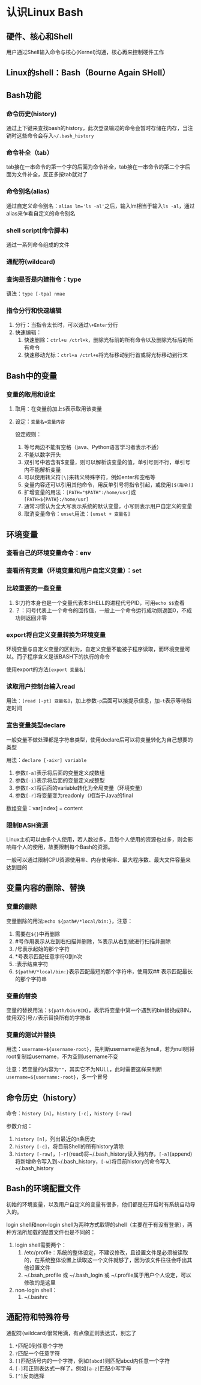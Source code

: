 # 认识Linux Bash

## 硬件、核心和Shell

用户通过Shell输入命令与核心(Kernel)沟通，核心再来控制硬件工作

## Linux的shell：Bash（Bourne Again SHell）

## Bash功能

### 命令历史(history)

通过上下键来查找bash的history，此次登录输过的命令会暂时存储在内存，当注销时这些命令会存入`~/.bash_history`

### 命令补全（tab）

tab接在一串命令的第一个字的后面为命令补全，tab接在一串命令的第二个字后面为文件补全，反正多按tab就对了

### 命令别名(alias)

通过自定义命令别名：`alias lm='ls -al'`之后，输入lm相当于输入`ls -al`，通过alias来乍看自定义的命令别名

### shell script(命令脚本)

通过一系列命令组成的文件

### 通配符(wildcard)

### 查询是否是内建指令：type

语法：`type [-tpa] nmae`

### 指令分行和快速编辑

1. 分行：当指令太长时，可以通过`\+Enter`分行
2. 快速编辑：
   1. 快速删除：`ctrl+u /ctrl+k`，删除光标前的所有命令以及删除光标后的所有命令
   2. 快速移动光标：`ctrl+a /ctrl+e`将光标移动到行首或将光标移动到行末

## Bash中的变量

### 变量的取用和设定

1. 取用：在变量前加上`$`表示取用该变量

2. 设定：`变量名=变量内容`

   设定规则：

   1. 等号两边不能有空格（java、Python语言学习者表示不适）
   2. 不能以数字开头
   3. 双引号中若含有$变量，则可以解析该变量的值，单引号则不行，单引号内不能解析变量
   4. 可以使用转义符`[\]`来转义特殊字符，例如enter和空格等
   5. 变量内容还可以引用其他命令，用反单引号将指令引起，或使用`[$(指令)]`
   6. 扩增变量的用法：`[PATH="$PATH":/home/usr]`或`[PATH=${PATH}:/home/usr]`
   7. 通常习惯认为全大写表示系统的默认变量，小写则表示用户自定义的变量
   8. 取消变量命令：`unset`用法：`[unset + 变量名]`

## 环境变量

### 查看自己的环境变量命令：env

### 查看所有变量（环境变量和用户自定义变量）：set

### 比较重要的一些变量

1. $:刀符本身也是一个变量代表本SHELL的进程代号PID，可用`echo $$`查看
2. ？：问号代表上一个命令的回传值，一般上一个命令运行成功则返回0，不成功则返回非零

### export将自定义变量转换为环境变量

环境变量与自定义变量的区别为，自定义变量不能被子程序读取，而环境变量可以。而子程序含义是该BASH下的执行的命令

使用export的方法`[export 变量名]`

### 读取用户控制台输入read

用法：`[read [-pt] 变量名]`，加上参数`-p`后面可以接提示信息，加`-t`表示等待指定时间

### 宣告变量类型declare

一般变量不做处理都是字符串类型，使用declare后可以将变量转化为自己想要的类型

用法：`declare [-aixr] variable` 

1. 参数`[-a]`表示将后面的变量定义成数组
2. 参数`[-i]`表示将后面的变量定义成整型
3. 参数`[-x]`将后面的variable转化为全局变量（环境变量）
4. 参数`[-r]`将变量变为readonly（相当于Java的final

数组变量：var[index] = content

### 限制BASH资源

Linux主机可以由多个人使用，若人数过多，且每个人使用的资源也过多，则会影响每个人的使用，故要限制每个Bash的资源。

一般可以通过限制CPU资源使用率、内存使用率、最大程序数、最大文件容量来达到目的

## 变量内容的删除、替换

### 变量的删除

变量删除的用法:`echo ${path#/*local/bin:}`，注意：

1. 需要在`${}`中再删除
2. #号作用表示从左到右扫描并删除，%表示从右到做进行扫描并删除
3. /号表示起始的那个字符
4. *号表示匹配任意字符0到n次
5. :表示结束字符
6. `${path#/*local/bin:}`表示匹配最短的那个字符串，使用双## 表示匹配最长的那个字符串

### 变量的替换

变量的替换用法：`${path/bin/BIN}`，表示将变量中第一个遇到的bin替换成BIN，使用双引号`//`表示替换所有的字符串

### 变量的测试并替换

用法：`username=${username-root}`，先判断username是否为null，若为null则将root复制给username，不为空则username不变

注意：若变量的内容为`""`，其实它不为NULL，此时需要这样来判断`username=${username:-root}`，多一个冒号

## 命令历史（history）

命令：`history [n]`，`history [-c]`，`history [-raw]`

参数介绍：

1. `history [n]`，列出最近的n条历史
2. `history [-c]`，将目前Shell的所有history清除
3. `history [-raw]`，`[-r]`(read)将~/.bash_history读入到内存，`[-a]`(append)将新增命令写入到~/.bash_history，`[-w]`将目前history的命令写入~/.bash_history

## Bash的环境配置文件

初始的环境变量，以及用户自定义的变量有很多，他们都是在开启时有系统自动导入的。

login shell和non-login shell为两种方式取锝的shell（主要在于有没有登录），两种方法所加载的配置文件也是不同的：

1. login shell需要两个：
   1. /etc/profile：系统的整体设定，不建议修改，且设置文件是必须被读取的，在系统整体设置上读取这一个文件就够了，因为该文件往往会呼出其他设置文件
   2. ~/.bsah_profile 或 ~/.bash_login 或 ~/.profile属于用户个人设定，可以修改的是这里
2. non-login shell：
   1. ~/.bashrc

## 通配符和特殊符号

通配符(wildcard)很常用滴，有点像正则表达式，别忘了

1. `*`匹配0到任意个字符
2. `?`匹配一个任意字符
3. `[]`匹配括号内的一个字符，例如`[abcd]`则匹配abcd内任意一个字符
4. `[-]`和正则表达式一样了，例如`[a-z]`匹配小写字母
5. `[^]`反向选择